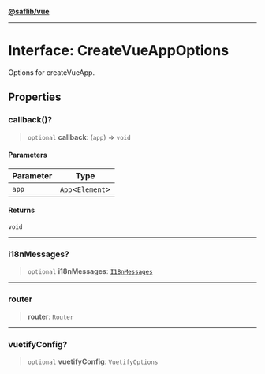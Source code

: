 [**@saflib/vue**](../index.md)

***

# Interface: CreateVueAppOptions

Options for createVueApp.

## Properties

### callback()?

> `optional` **callback**: (`app`) => `void`

#### Parameters

| Parameter | Type |
| ------ | ------ |
| `app` | `App`\<`Element`\> |

#### Returns

`void`

***

### i18nMessages?

> `optional` **i18nMessages**: [`I18nMessages`](I18nMessages.md)

***

### router

> **router**: `Router`

***

### vuetifyConfig?

> `optional` **vuetifyConfig**: `VuetifyOptions`
